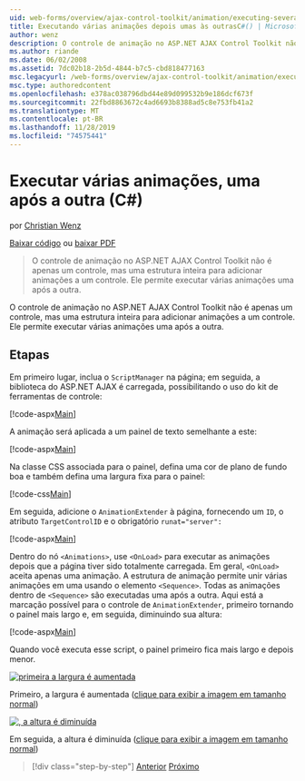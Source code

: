 ```yaml
---
uid: web-forms/overview/ajax-control-toolkit/animation/executing-several-animations-after-each-other-cs
title: Executando várias animações depois umas às outrasC#() | Microsoft Docs
author: wenz
description: O controle de animação no ASP.NET AJAX Control Toolkit não é apenas um controle, mas uma estrutura inteira para adicionar animações a um controle. Ele permite executar o servidor...
ms.author: riande
ms.date: 06/02/2008
ms.assetid: 7dc02b18-2b5d-4844-b7c5-cbd818477163
msc.legacyurl: /web-forms/overview/ajax-control-toolkit/animation/executing-several-animations-after-each-other-cs
msc.type: authoredcontent
ms.openlocfilehash: e378ac038796dbd44e89d099532b9e186dcf673f
ms.sourcegitcommit: 22fbd8863672c4ad6693b8388ad5c8e753fb41a2
ms.translationtype: MT
ms.contentlocale: pt-BR
ms.lasthandoff: 11/28/2019
ms.locfileid: "74575441"
---
```

# <a name="executing-several-animations-after-each-other-c"></a>Executar várias animações, uma após a outra (C#)

por [Christian Wenz](https://github.com/wenz)

[Baixar código](https://download.microsoft.com/download/f/9/a/f9a26acd-8df4-4484-8a18-199e4598f411/Animation3.cs.zip) ou [baixar PDF](https://download.microsoft.com/download/6/7/1/6718d452-ff89-4d3f-a90e-c74ec2d636a3/animation3CS.pdf)

> O controle de animação no ASP.NET AJAX Control Toolkit não é apenas um controle, mas uma estrutura inteira para adicionar animações a um controle. Ele permite executar várias animações uma após a outra.

O controle de animação no ASP.NET AJAX Control Toolkit não é apenas um controle, mas uma estrutura inteira para adicionar animações a um controle. Ele permite executar várias animações uma após a outra.

## <a name="steps"></a>Etapas

Em primeiro lugar, inclua o `ScriptManager` na página; em seguida, a biblioteca do ASP.NET AJAX é carregada, possibilitando o uso do kit de ferramentas de controle:

[!code-aspx[Main](executing-several-animations-after-each-other-cs/samples/sample1.aspx)]

A animação será aplicada a um painel de texto semelhante a este:

[!code-aspx[Main](executing-several-animations-after-each-other-cs/samples/sample2.aspx)]

Na classe CSS associada para o painel, defina uma cor de plano de fundo boa e também defina uma largura fixa para o painel:

[!code-css[Main](executing-several-animations-after-each-other-cs/samples/sample3.css)]

Em seguida, adicione o `AnimationExtender` à página, fornecendo um `ID`, o atributo `TargetControlID` e o obrigatório `runat="server":`

[!code-aspx[Main](executing-several-animations-after-each-other-cs/samples/sample4.aspx)]

Dentro do nó `<Animations>`, use `<OnLoad>` para executar as animações depois que a página tiver sido totalmente carregada. Em geral, `<OnLoad>` aceita apenas uma animação. A estrutura de animação permite unir várias animações em uma usando o elemento `<Sequence>`. Todas as animações dentro de `<Sequence>` são executadas uma após a outra. Aqui está a marcação possível para o controle de `AnimationExtender`, primeiro tornando o painel mais largo e, em seguida, diminuindo sua altura:

[!code-aspx[Main](executing-several-animations-after-each-other-cs/samples/sample5.aspx)]

Quando você executa esse script, o painel primeiro fica mais largo e depois menor.

[![primeira a largura é aumentada](executing-several-animations-after-each-other-cs/_static/image2.png)](executing-several-animations-after-each-other-cs/_static/image1.png)

Primeiro, a largura é aumentada ([clique para exibir a imagem em tamanho normal](executing-several-animations-after-each-other-cs/_static/image3.png))

[![, a altura é diminuída](executing-several-animations-after-each-other-cs/_static/image5.png)](executing-several-animations-after-each-other-cs/_static/image4.png)

Em seguida, a altura é diminuída ([clique para exibir a imagem em tamanho normal](executing-several-animations-after-each-other-cs/_static/image6.png))

> [!div class="step-by-step"]
> [Anterior](executing-several-animations-at-the-same-time-cs.md)
> [Próximo](animation-depending-on-a-condition-cs.md)
